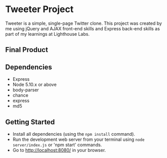 # Tweeter Project

Tweeter is a simple, single-page Twitter clone. This project was created by me using jQuery and AJAX front-end skills and Express back-end skills as part of my learnings at Lighthouse Labs.

## Final Product

## Dependencies

- Express
- Node 5.10.x or above
- body-parser
- chance
- express
- md5

## Getting Started

- Install all dependencies (using the `npm install` command).
- Run the development web server from your terminal using `node server/index.js` or 'npm start' commands.
- Go to <http://localhost:8080/> in your browser.
